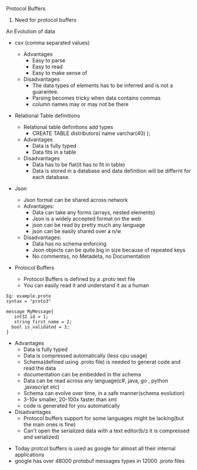 Protocol Buffers

1. Need for protocol buffers

An Evolution of data 
- csv (comma separated values)
	- Advantages
		- Easy to parse
		- Easy to read
		- Easy to make sense of
	- Disadvantages
		- The data types of elements has to be inferred and is not a guarantee.
		- Parsing becomes tricky when data contains commas
		- column names may or may not be there

- Relational Table definitions
	- Relational table definitions add types
		- CREATE TABLE distributors( name varchar(40) );
	- Advantages
		- Data is fully typed
		- Data fits in a table
	- Disadvantages
		- Data has to be flat(it has to fit in table)
		- Data is stored in a database and data definition will be differnt for each database.

- Json
	- Json format can be shared across network
	- Advantages:
		- Data can take any forms (arrays, nested elements)
		- Json is a widely accepted format on the web
		- json can be read by pretty much any language
		- json can be easily shared over a n/w
	- Disadvantages:
		- Data has no schema enforcing
		- Json objects can be quite big in size because of repeated keys
		- No commentss, no Metadeta, no Documentation
- Protocol Buffers
	- Protocol Buffers is defined by a .proto text file
	- You can easily read it and understand it as a human

```
Eg: example.proto
syntax = "proto3"

message MyMessage{
   int32 id = 1;
   string first_name = 2;
  bool is_validated = 3;
}
```
- Advantages
	- Data is fully typed
	- Data is compressed automatically (less cpu usage)
	- Schema(defined using .proto file) is needed to generat code and read the data
	- documentation can be embedded in the schema
	- Data can be read across any language(c#, java, go , python ,javascript etc)
	- Schema can evolve over time, in a safe manner(schema evolution)
	- 3-10x smaller, 20-100x faster than xml
	- code is generated for you automatically 
- Disadvantages
	- Protocol buffers support for some languages might be lacking(but the main ones is fine)
	- Can't open the serialized data with a text editor(b/z it is compressed and serialized)


* Today protcol buffers is used as google for almost all their internal applications
* google has over 48000 protobuf messages types in 12000 .proto files


